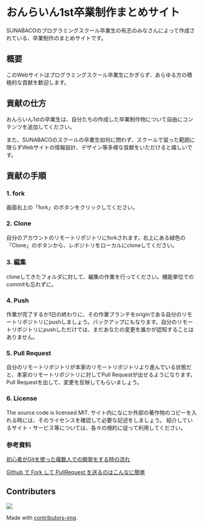 # おんらいん1st卒業制作まとめサイト
SUNABACOのプログラミングスクール卒業生の有志のみなさんによって作成されている、卒業制作のまとめサイトです。

## 概要
このWebサイトはプログラミングスクール卒業生にかぎらず、あらゆる方の積極的な貢献を歓迎します。

## 貢献の仕方
おんらいん1stの卒業生は、自分たちの作成した卒業制作物について自由にコンテンツを追加してください。


また、SUNABACOのスクールの卒業生如何に問わず、スクールで習った範囲に限らずWebサイトの情報設計、デザイン等多様な貢献をいただけると嬉しいです。


## 貢献の手順
### 1. fork
画面右上の「fork」のボタンをクリックしてください。
### 2. Clone
自分のアカウントのリモートリポジトリにforkされます。右上にある緑色の「Clone」のボタンから、レポジトリをローカルにcloneしてください。
### 3. 編集
cloneしてきたフォルダに対して、編集の作業を行ってください。機能単位でのcommitも忘れずに。
### 4. Push
作業が完了するか1日の終わりに、その作業ブランチをoriginである自分のリモートリポジトリにpushしましょう。バックアップにもなります。自分のリモートリポジトリにpushしただけでは、まだあなたの変更を誰かが認知することはありません。
### 5. Pull Request
自分のリモートリポジトリが本家のリモートリポジトリより進んでいる状態だと、本家のリモートリポジトリに対してPull Requestが出せるようになります。Pull Requestを出して、変更を反映してもらいましょう。
### 6. License
The source code is licensed MIT.
サイト内になにか外部の著作物のコピーを入れる時には、そのライセンスを確認して必要な記述をしましょう。
紹介しているサイト・サービス等については、各々の規約に従って利用してください。

### 参考資料
[初心者がGitを使った複数人での開発をする時の流れ](https://qiita.com/risagon/items/0cd3592b08ee058ffb80)

[Github で Fork して PullRequest を送るのはこんなに簡単](https://qiita.com/YumaInaura/items/acff806290c8953d3185)

## Contributers
<a href="https://github.com/sunabaco/online1st/graphs/contributors">
  <img src="https://contributors-img.web.app/image?repo=sunabaco/online1st" />
</a>

Made with [contributors-img](https://contributors-img.web.app).

